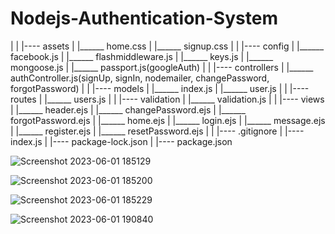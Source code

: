 # Nodejs-Authentication-System
  |
  |
  |---- assets
  |        |______ home.css
  |        |______ signup.css
  |
  |
  |---- config
  |        |______ facebook.js
  |        |______ flashmiddleware.js
  |        |______ keys.js
  |        |______ mongoose.js
  |        |______ passport.js(googleAuth)
  |
  |
  |---- controllers
  |        |______ authController.js(signUp, signIn, nodemailer, changePassword, forgotPassword)
  |
  |
  |---- models
  |        |______ index.js
  |        |______ user.js
  |
  |
  |---- routes
  |        |______ users.js
  |
  |
  |---- validation
  |        |______ validation.js
  |
  |
  |---- views 
  |        |______ header.ejs
  |        |______ changePassword.ejs
  |        |______ forgotPassword.ejs
  |        |______ home.ejs
  |        |______ login.ejs
  |        |______ message.ejs
  |        |______ register.ejs
  |        |______ resetPassword.ejs
  |
  |
  |---- .gitignore
  |
  |---- index.js
  |
  |---- package-lock.json
  |
  |---- package.json
  
  
  
  
  
  
  
  
  
  
  
  
  
  
  
  
  
  
  
  
  
  
  
  
  
  
  
  ![Screenshot 2023-06-01 185129](https://github.com/Gaurav8757/Nodejs-Authentication-System/assets/94515205/75b81bab-d172-4e7b-80e0-659a90987a85)

  ![Screenshot 2023-06-01 185200](https://github.com/Gaurav8757/Nodejs-Authentication-System/assets/94515205/bbc3ffd1-8e11-4fb4-810a-371743279478)
  
  ![Screenshot 2023-06-01 185229](https://github.com/Gaurav8757/Nodejs-Authentication-System/assets/94515205/a9b6b45a-b845-4e63-bd77-ea2944067cc7)
  
  ![Screenshot 2023-06-01 190840](https://github.com/Gaurav8757/Nodejs-Authentication-System/assets/94515205/5e5b16fe-1db4-4a50-a43e-4d15f1188992)

  
  
  
  
  
  
  
  
  
  
  
  
           
